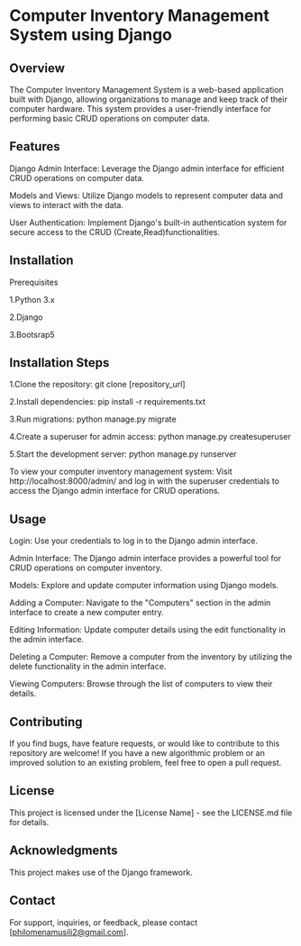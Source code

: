 # Computer Inventory Management System  using Django

## Overview

The Computer Inventory Management System is a web-based application built with Django, allowing organizations to manage and keep track of their computer hardware. This system provides a user-friendly interface for performing basic CRUD operations on computer data.

## Features

Django Admin Interface: Leverage the Django admin interface for efficient CRUD operations on computer data.

Models and Views: Utilize Django models to represent computer data and views to interact with the data.

User Authentication: Implement Django's built-in authentication system for secure access to the CRUD (Create,Read)functionalities.

## Installation

Prerequisites

1.Python 3.x

2.Django 

3.Bootsrap5

## Installation Steps

1.Clone the repository: git clone [repository_url]

2.Install dependencies: pip install -r requirements.txt

3.Run migrations: python manage.py migrate

4.Create a superuser for admin access: python manage.py createsuperuser

5.Start the development server: python manage.py runserver

To view your computer inventory management system:
Visit http://localhost:8000/admin/ and log in with the superuser credentials to access the Django admin interface for CRUD operations.

## Usage

Login: Use your credentials to log in to the Django admin interface.

Admin Interface: The Django admin interface provides a powerful tool for CRUD operations on computer inventory.

Models: Explore and update computer information using Django models.

Adding a Computer: Navigate to the "Computers" section in the admin interface to create a new computer entry.

Editing Information: Update computer details using the edit functionality in the admin interface.

Deleting a Computer: Remove a computer from the inventory by utilizing the delete functionality in the admin interface.

Viewing Computers: Browse through the list of computers to view their details.

## Contributing

If you find bugs, have feature requests, or would like to contribute to this repository are welcome! If you have a new algorithmic problem or an improved solution to an existing problem, feel free to open a pull request. 

## License

This project is licensed under the [License Name] - see the LICENSE.md file for details.

## Acknowledgments

This project makes use of the Django framework.

## Contact

For support, inquiries, or feedback, please contact [philomenamusili2@gmail.com].

